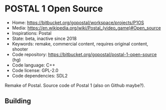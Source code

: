 # POSTAL 1 Open Source

- Home: https://bitbucket.org/gopostal/workspace/projects/P1OS
- Media: https://en.wikipedia.org/wiki/Postal_(video_game)#Open_source
- Inspirations: Postal
- State: beta, inactive since 2018
- Keywords: remake, commercial content, requires original content, shooter
- Code repository: https://bitbucket.org/gopostal/postal-1-open-source (hg)
- Code language: C++
- Code license: GPL-2.0
- Code dependencies: SDL2

Remake of Postal.
Source code of Postal 1 (also on Github maybe?).

## Building
